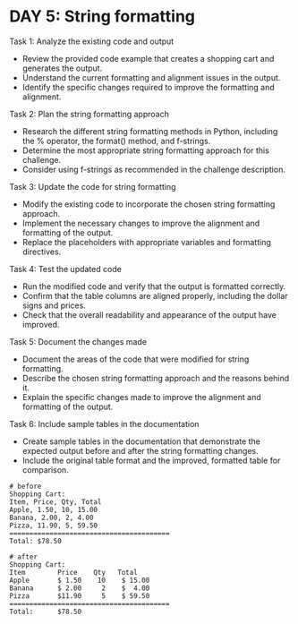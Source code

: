 # DAY 5: String formatting

Task 1: Analyze the existing code and output

- Review the provided code example that creates a shopping cart and generates the output.
- Understand the current formatting and alignment issues in the output.
- Identify the specific changes required to improve the formatting and alignment.

Task 2: Plan the string formatting approach

- Research the different string formatting methods in Python, including the % operator, the format() method, and f-strings.
- Determine the most appropriate string formatting approach for this challenge.
- Consider using f-strings as recommended in the challenge description.

Task 3: Update the code for string formatting

- Modify the existing code to incorporate the chosen string formatting approach.
- Implement the necessary changes to improve the alignment and formatting of the output.
- Replace the placeholders with appropriate variables and formatting directives.

Task 4: Test the updated code

- Run the modified code and verify that the output is formatted correctly.
- Confirm that the table columns are aligned properly, including the dollar signs and prices.
- Check that the overall readability and appearance of the output have improved.

Task 5: Document the changes made

- Document the areas of the code that were modified for string formatting.
- Describe the chosen string formatting approach and the reasons behind it.
- Explain the specific changes made to improve the alignment and formatting of the output.

Task 6: Include sample tables in the documentation

- Create sample tables in the documentation that demonstrate the expected output before and after the string formatting changes.
- Include the original table format and the improved, formatted table for comparison.

```
# before
Shopping Cart:
Item, Price, Qty, Total
Apple, 1.50, 10, 15.00
Banana, 2.00, 2, 4.00
Pizza, 11.90, 5, 59.50
========================================
Total: $78.50

# after
Shopping Cart:
Item        Price    Qty   Total
Apple       $ 1.50    10    $ 15.00
Banana      $ 2.00     2    $  4.00
Pizza       $11.90     5    $ 59.50
========================================
Total:      $78.50
```

